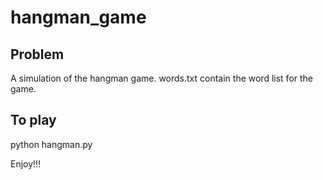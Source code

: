 # hangman_game

## Problem
A simulation of the hangman game.
words.txt contain the word list for the game.

## To play

python hangman.py

Enjoy!!!

